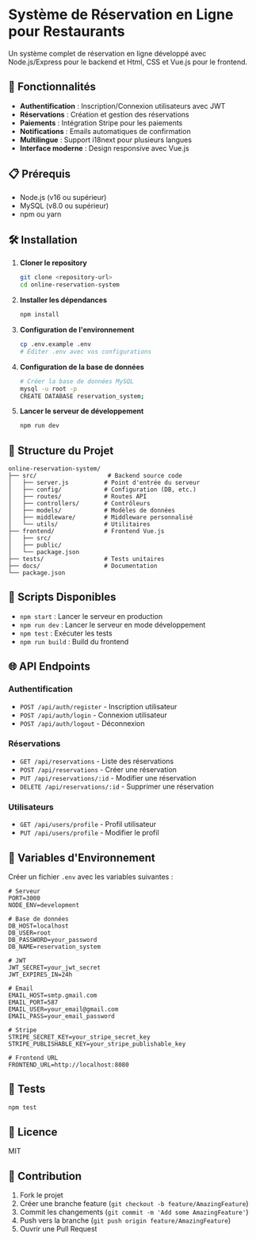 # Système de Réservation en Ligne pour Restaurants

Un système complet de réservation en ligne développé avec Node.js/Express pour le backend et Html, CSS et Vue.js pour le frontend.

## 🚀 Fonctionnalités

- **Authentification** : Inscription/Connexion utilisateurs avec JWT
- **Réservations** : Création et gestion des réservations
- **Paiements** : Intégration Stripe pour les paiements
- **Notifications** : Emails automatiques de confirmation
- **Multilingue** : Support i18next pour plusieurs langues
- **Interface moderne** : Design responsive avec Vue.js

## 📋 Prérequis

- Node.js (v16 ou supérieur)
- MySQL (v8.0 ou supérieur)
- npm ou yarn

## 🛠️ Installation

1. **Cloner le repository**
   ```bash
   git clone <repository-url>
   cd online-reservation-system
   ```

2. **Installer les dépendances**
   ```bash
   npm install
   ```

3. **Configuration de l'environnement**
   ```bash
   cp .env.example .env
   # Éditer .env avec vos configurations
   ```

4. **Configuration de la base de données**
   ```bash
   # Créer la base de données MySQL
   mysql -u root -p
   CREATE DATABASE reservation_system;
   ```

5. **Lancer le serveur de développement**
   ```bash
   npm run dev
   ```

## 📁 Structure du Projet

```
online-reservation-system/
├── src/                    # Backend source code
│   ├── server.js          # Point d'entrée du serveur
│   ├── config/            # Configuration (DB, etc.)
│   ├── routes/            # Routes API
│   ├── controllers/       # Contrôleurs
│   ├── models/            # Modèles de données
│   ├── middleware/        # Middleware personnalisé
│   └── utils/             # Utilitaires
├── frontend/              # Frontend Vue.js
│   ├── src/
│   ├── public/
│   └── package.json
├── tests/                 # Tests unitaires
├── docs/                  # Documentation
└── package.json
```

## 🔧 Scripts Disponibles

- `npm start` : Lancer le serveur en production
- `npm run dev` : Lancer le serveur en mode développement
- `npm test` : Exécuter les tests
- `npm run build` : Build du frontend

## 🌐 API Endpoints

### Authentification
- `POST /api/auth/register` - Inscription utilisateur
- `POST /api/auth/login` - Connexion utilisateur
- `POST /api/auth/logout` - Déconnexion

### Réservations
- `GET /api/reservations` - Liste des réservations
- `POST /api/reservations` - Créer une réservation
- `PUT /api/reservations/:id` - Modifier une réservation
- `DELETE /api/reservations/:id` - Supprimer une réservation

### Utilisateurs
- `GET /api/users/profile` - Profil utilisateur
- `PUT /api/users/profile` - Modifier le profil

## 🔐 Variables d'Environnement

Créer un fichier `.env` avec les variables suivantes :

```env
# Serveur
PORT=3000
NODE_ENV=development

# Base de données
DB_HOST=localhost
DB_USER=root
DB_PASSWORD=your_password
DB_NAME=reservation_system

# JWT
JWT_SECRET=your_jwt_secret
JWT_EXPIRES_IN=24h

# Email
EMAIL_HOST=smtp.gmail.com
EMAIL_PORT=587
EMAIL_USER=your_email@gmail.com
EMAIL_PASS=your_email_password

# Stripe
STRIPE_SECRET_KEY=your_stripe_secret_key
STRIPE_PUBLISHABLE_KEY=your_stripe_publishable_key

# Frontend URL
FRONTEND_URL=http://localhost:8080
```

## 🧪 Tests

```bash
npm test
```

## 📝 Licence

MIT

## 👥 Contribution

1. Fork le projet
2. Créer une branche feature (`git checkout -b feature/AmazingFeature`)
3. Commit les changements (`git commit -m 'Add some AmazingFeature'`)
4. Push vers la branche (`git push origin feature/AmazingFeature`)
5. Ouvrir une Pull Request
